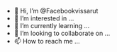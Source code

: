- 👋 Hi, I’m @Facebookvissarut
- 👀 I’m interested in ...
- 🌱 I’m currently learning ...
- 💞️ I’m looking to collaborate on ...
- 📫 How to reach me ...

<!---
Facebookvissarut/Facebookvissarut is a ✨ special ✨ repository because its `README.md` (this file) appears on your GitHub profile.
You can click the Preview link login-Sign Up-Post-Photo-Video-Clip-Highlights-Music Search-FriendsAll-Group-Members And Numbers-Followers-View-Fame Deta-ils-Join-Event-Album-Files-Update-Privacy-Location-Description-sitting-News… to take a look at your changes.
--->
